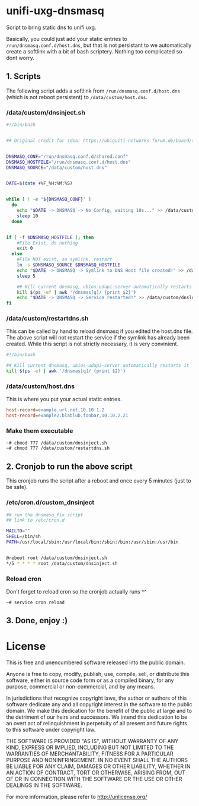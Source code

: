 # unifi-uxg-dnsmasq
Script to bring static dns to unifi uxg. 

Basically, you could just add your static entries to `/run/dnsmasq.conf.d/host.dns`, but that is not persistant to we automatically create a softlink with a bit of bash scriptery. Nothing too complicated so dont worry.

## 1. Scripts

The following script adds a softlink from `/run/dnsmasq.conf.d/host.dns` (which is not reboot persistent) to `/data/custom/host.dns`.

### /data/custom/dnsinject.sh
```sh
#!/bin/bash


## Original credit for idea: https://ubiquiti-networks-forum.de/board/thread/8876-dns-alias-f%C3%BCr-uxg-lite/


DNSMASQ_CONF="/run/dnsmasq.conf.d/shared.conf"
DNSMASQ_HOSTFILE="/run/dnsmasq.conf.d/host.dns"
DNSMASQ_SOURCE="/data/custom/host.dns"


DATE=$(date +%F_%H:%M:%S)


while [ ! -e "${DNSMASQ_CONF}" ]
  do
    echo "$DATE -> DNSMASQ -> No Config, waiting 10s..." >> /data/custom/dnslog.txt
    sleep 10
  done


if [ -f $DNSMASQ_HOSTFILE ]; then
    #File Exist, do nothing
    exit 0
  else
    #File NOT exist, so symlink, restart
    ln -s $DNSMASQ_SOURCE $DNSMASQ_HOSTFILE
    echo "$DATE -> DNSMASQ -> Symlink to DNS Host file created!" >> /data/custom/dnslog.txt
    sleep 5

    ## Kill current dnsmasq, ubios-udapi-server automatically restarts it
    kill $(ps -ef | awk '/dnsmas[q]/ {print $2}')
    echo "$DATE -> DNSMASQ -> Service restarted!" >> /data/custom/dnslog.txt
fi

```


### /data/custom/restartdns.sh

This can be called by hand to reload dnsmasq if you edited the host.dns file. The above script will not restart the service if the symlink has already been created. While this script is not strictly necessary, it is very convinient.

```sh
#!/bin/bash

## Kill current dnsmasq, ubios-udapi-server automatically restarts it
kill $(ps -ef | awk '/dnsmas[q]/ {print $2}')
```

### /data/custom/host.dns

This is where you put your actual static entries. 
```cfg
host-record=example.url.net,10.10.1.2
host-record=example2.blablub.foobar,10.10.2.21
```


### Make them executable

```
~# chmod 777 /data/custom/dnsinject.sh
~# chmod 777 /data/custom/restartdns.sh
```

## 2. Cronjob to run the above script

This cronjob runs the script after a reboot and once every 5 minutes (just to be safe).

### /etc/cron.d/custom_dnsinject
```sh
## run the dnsmasq_fix script
## link to /etc/cron.d

MAILTO=""
SHELL=/bin/sh
PATH=/usr/local/sbin:/usr/local/bin:/sbin:/bin:/usr/sbin:/usr/bin


@reboot root /data/custom/dnsinject.sh
*/5 * * * * root /data/custom/dnsinject.sh
```

### Reload cron 

Don't forget to reload cron so the cronjob actually runs ^^

```~# service cron reload```

## 3. Done, enjoy :)

# License 
This is free and unencumbered software released into the public domain.

Anyone is free to copy, modify, publish, use, compile, sell, or distribute this software, either in source code form or as a compiled binary, for any purpose, commercial or non-commercial, and by any means.

In jurisdictions that recognize copyright laws, the author or authors of this software dedicate any and all copyright interest in the software to the public domain. We make this dedication for the benefit of the public at large and to the detriment of our heirs and successors. We intend this dedication to be an overt act of relinquishment in perpetuity of all present and future rights to this software under copyright law.

THE SOFTWARE IS PROVIDED "AS IS", WITHOUT WARRANTY OF ANY KIND, EXPRESS OR IMPLIED, INCLUDING BUT NOT LIMITED TO THE WARRANTIES OF MERCHANTABILITY, FITNESS FOR A PARTICULAR PURPOSE AND NONINFRINGEMENT. IN NO EVENT SHALL THE AUTHORS BE LIABLE FOR ANY CLAIM, DAMAGES OR OTHER LIABILITY, WHETHER IN AN ACTION OF CONTRACT, TORT OR OTHERWISE, ARISING FROM, OUT OF OR IN CONNECTION WITH THE SOFTWARE OR THE USE OR OTHER DEALINGS IN THE SOFTWARE.

For more information, please refer to <http://unlicense.org/>
